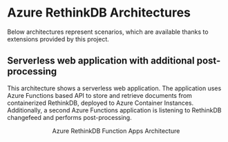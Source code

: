 ﻿# Azure RethinkDB Architectures

Below architectures represent scenarios, which are available thanks to extensions provided by this project.

## Serverless web application with additional post-processing

This architecture shows a serverless web application. The application uses Azure Functions based API to store and retrieve documents from containerized RethinkDB, deployed to Azure Container Instances. Additionally, a second Azure Functions application is listening to RethinkDB changefeed and performs post-processing.

<center>
	<object type="image/svg+xml" data="../resources/svg/azure-rethinkdb-function-apps-architecture.svg" style="max-width:600px;max-height:310px" >
		Azure RethinkDB Function Apps Architecture
	</object>
<center>
